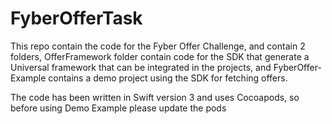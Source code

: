 # FyberOfferTask
This repo contain the code for the Fyber Offer Challenge, and contain 2 folders, OfferFramework folder contain code for the SDK that generate a Universal framework that can be integrated in the projects, and FyberOffer-Example contains a demo project using the SDK for fetching offers.

The code has been written in Swift version 3 and uses Cocoapods, so before using Demo Example please update the pods

